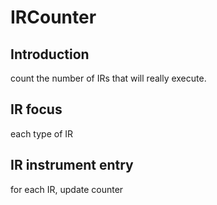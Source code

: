 # IRCounter


## Introduction

count the number of IRs that will really execute.


## IR focus

each type of IR


## IR instrument entry 

for each IR, update counter

